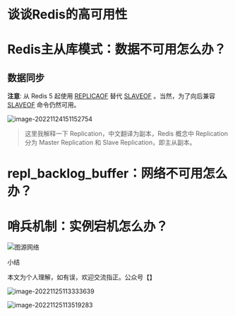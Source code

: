 # 谈谈Redis的高可用性



# Redis主从库模式：数据不可用怎么办？

## 数据同步

**注意**: 从 Redis 5 起使用 [REPLICAOF](https://www.redis.com.cn/commands/replicaof.html) 替代 [SLAVEOF](https://www.redis.com.cn/commands/slaveof.html) 。当然，为了向后兼容 [SLAVEOF](https://www.redis.com.cn/commands/slaveof.html) 命令仍然可用。

![image-20221124151152754](https://technotes.oss-cn-shenzhen.aliyuncs.com/2022/image-20221124151152754.png)

> 这里我解释一下 Replication，中文翻译为副本，Redis 概念中 Replication 分为 Master Replication 和 Slave Replication，即主从副本。

# repl_backlog_buffer：网络不可用怎么办？



# 哨兵机制：实例宕机怎么办？

![图源网络](https://technotes.oss-cn-shenzhen.aliyuncs.com/2022/image-20221124174919856.png)

小结

本文为个人理解，如有误，欢迎交流指正。公众号【】

![image-20221125113333639](https://technotes.oss-cn-shenzhen.aliyuncs.com/2022/image-20221125113333639.png)

![image-20221125113519283](https://technotes.oss-cn-shenzhen.aliyuncs.com/2022/image-20221125113519283.png)

